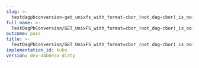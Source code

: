 ```yaml
---
slug: >-
  testdagpbconversion-get_unixfs_with_format-cbor_(not_dag-cbor)_is_no-op_(no_conversion)-header_content-type
full_name: >-
  TestDagPbConversion/GET_UnixFS_with_format=cbor_(not_dag-cbor)_is_no-op_(no_conversion)/Header_Content-Type
outcome: pass
title: >-
  TestDagPbConversion/GET_UnixFS_with_format=cbor_(not_dag-cbor)_is_no-op_(no_conversion)/Header_Content-Type
implementation_id: kubo
version: dev-44b0eaa-dirty
---
```


